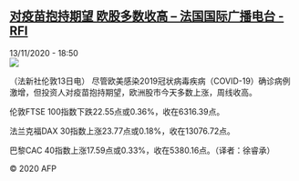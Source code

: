 <!--1605293793000-->
[对疫苗抱持期望 欧股多数收高 – 法国国际广播电台 - RFI](http://www.rfi.fr//cn/contenu/20201113-%E5%AF%B9%E7%96%AB%E8%8B%97%E6%8A%B1%E6%8C%81%E6%9C%9F%E6%9C%9B-%E6%AC%A7%E8%82%A1%E5%A4%9A%E6%95%B0%E6%94%B6%E9%AB%98)
------

<div>13/11/2020 - 18:50</div><img src="https://s.rfi.fr/media/display/585b0cc6-25da-11eb-be8b-005056a964fe/w:310/p:16x9/eco0001b.201114015002.jpg"><div class="t-content__body u-clearfix"><p>（法新社伦敦13日电）    尽管欧美感染2019冠状病毒疾病（COVID-19）确诊病例激增，但投资人对疫苗抱持期望，欧洲股市今天多数上涨，周线收高。</p><p>    伦敦FTSE 100指数下跌22.55点或0.36%，收在6316.39点。</p><p>    法兰克福DAX 30指数上涨23.77点或0.18%，收在13076.72点。</p><p>    巴黎CAC 40指数上涨17.59点或0.33%，收在5380.16点。（译者：徐睿承）</p><p class="t-copyright">© 2020 AFP</p>        </div>
